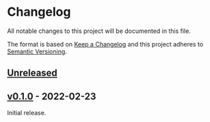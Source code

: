 # Changelog
All notable changes to this project will be documented in this file.

The format is based on [Keep a Changelog](http://keepachangelog.com/en/1.0.0/)
and this project adheres to [Semantic Versioning](http://semver.org/spec/v2.0.0.html).


## [Unreleased]

[Unreleased]: https://github.com/fastobo/horned-visit/compare/v0.1.0...HEAD


## [v0.1.0] - 2022-02-23

[v0.1.0]: https://github.com/fastobo/horned-visit/compare/478c753...v0.1.0

Initial release.
